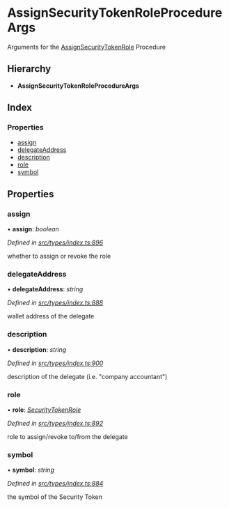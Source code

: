 # AssignSecurityTokenRoleProcedureArgs

Arguments for the [AssignSecurityTokenRole]() Procedure

## Hierarchy

* **AssignSecurityTokenRoleProcedureArgs**

## Index

### Properties

* [assign]()
* [delegateAddress]()
* [description]()
* [role]()
* [symbol]()

## Properties

### assign

• **assign**: _boolean_

_Defined in_ [_src/types/index.ts:896_](https://github.com/PolymathNetwork/polymath-sdk/blob/550676f/src/types/index.ts#L896)

whether to assign or revoke the role

### delegateAddress

• **delegateAddress**: _string_

_Defined in_ [_src/types/index.ts:888_](https://github.com/PolymathNetwork/polymath-sdk/blob/550676f/src/types/index.ts#L888)

wallet address of the delegate

### description

• **description**: _string_

_Defined in_ [_src/types/index.ts:900_](https://github.com/PolymathNetwork/polymath-sdk/blob/550676f/src/types/index.ts#L900)

description of the delegate \(i.e. "company accountant"\)

### role

• **role**: [_SecurityTokenRole_]()

_Defined in_ [_src/types/index.ts:892_](https://github.com/PolymathNetwork/polymath-sdk/blob/550676f/src/types/index.ts#L892)

role to assign/revoke to/from the delegate

### symbol

• **symbol**: _string_

_Defined in_ [_src/types/index.ts:884_](https://github.com/PolymathNetwork/polymath-sdk/blob/550676f/src/types/index.ts#L884)

the symbol of the Security Token


